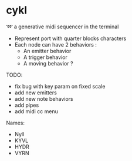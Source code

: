 # cykl
:loop: a generative midi sequencer in the terminal

 - Represent port with quarter blocks characters
 - Each node can have 2 behaviors :
 	- An emitter behavior
 	- A trigger behavior
 	- A moving behavior ?

TODO:
 - fix bug with key param on fixed scale
 - add new emitters
 - add new note behaviors
 - add pipes
 - add midi cc menu

Names:
  - Nyll
  - KYVL
  - HYDR
  - VYRN
